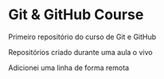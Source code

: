 # Git & GitHub Course
Primeiro repositório do curso de Git e GitHub

Repositórios criado durante uma aula o vivo

Adicionei uma linha de forma remota
